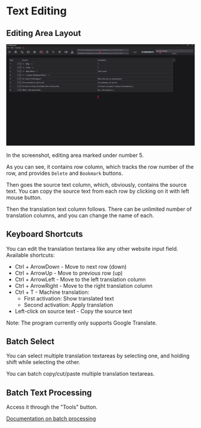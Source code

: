 # Text Editing

## Editing Area Layout

![Editing area layout](../assets/layout.png)

In the screenshot, editing area marked under number 5.

As you can see, it contains row column, which tracks the row number of the row, and provides `Delete` and `Bookmark` buttons.

Then goes the source text column, which, obviously, contains the source text. You can copy the source text from each row by clicking on it with left mouse button.

Then the translation text column follows. There can be unlimited number of translation columns, and you can change the name of each.

## Keyboard Shortcuts

You can edit the translation textarea like any other website input field. Available shortcuts:

- Ctrl + ArrowDown - Move to next row (down)
- Ctrl + ArrowUp - Move to previous row (up)
- Ctrl + ArrowLeft - Move to the left translation column
- Ctrl + ArrowRight - Move to the right translation column
- Ctrl + T - Machine translation:
    - First activation: Show translated text
    - Second activation: Apply translation
- Left-click on source text - Copy the source text

Note: The program currently only supports Google Translate.

## Batch Select

You can select multiple translation textareas by selecting one, and holding shift while selecting the other.

You can batch copy/cut/paste multiple translation textareas.

## Batch Text Processing

Access it through the "Tools" button.

[Documentation on batch processing](./batch-processing.md)
